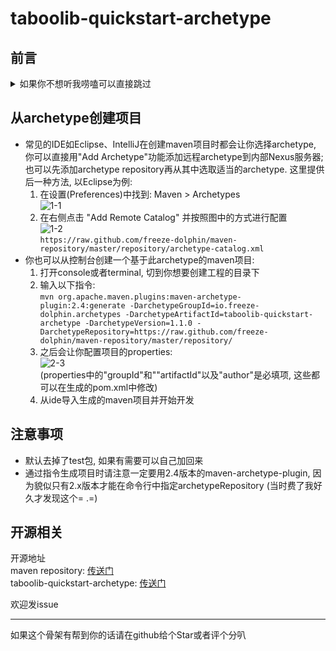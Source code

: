 # taboolib-quickstart-archetype  
## 前言
<details><summary>如果你不想听我唠嗑可以直接跳过</summary>

编写原因: [传送门](https://www.mcbbs.net/thread-1146527-1-1.html)  

TabooLib的作者配置的 [Taboolib SDK](https://github.com/taboolib/taboolib-sdk) 是gradle项目  
我是maven钉子户, 就是不肯搞gradle, 打算研究一下怎么用maven整活  

TabooLib原贴中提供了代替TabooLib SDK的方法  

先添加仓库  
```xml
<repository>  
	<id>taboolib</id>  
	<url>http://ptms.ink:8081/repository/maven-public/</url>  
</repository>  
```

然后添加两个依赖
当时是这么写的 **(这个是错的)**
```xml
<dependency>
	<groupId>io.izzel.taboolib</groupId>
	<artifactId>TabooLib</artifactId>
	<version>5.45</version>
	<scope>provided</scope>
</dependency>
<dependency>
	<groupId>io.izzel.taboolib</groupId>
	<artifactId>TabooLibLoader</artifactId>
	<version>2.9</version>
	<scope>provided</scope>
</dependency>
```

用shade插件进行relocate, 顺便把META-INF给去了
```xml
<plugin>
	<artifactId>maven-shade-plugin</artifactId>
	<version>3.2.4</version>
	<configuration>
		<relocations>
			<relocation>
				<pattern>io.izzel.taboolib.loader</pattern>
				<shadedPattern>${project.groupId}.${project.artifactId}.boot</shadedPattern>
			</relocation>
		</relocations>
		<filters>
			<filter>
				<artifact>*:*</artifact>
				<excludes>
					<exclude>META-INF/**</exclude>
				</excludes>
			</filter>
		</filters>
	</configuration>
	<executions>
		<execution>
			<phase>package</phase>
			<goals>
				<goal>shade</goal>
			</goals>
		</execution>
	</executions>
</plugin>
```

这样连编译都过不了, 于是开始排错

- 首先发现TabooLibLoader应当是被打包的, 把scope改成compile
- 然后死活不能从仓库下载, 一直提示"找不到XXX版本"
- 后来去ptms的nexus里浏览, 发现TabooLib和TabooLibLoader都有个"all"的classifier...  

至此"io.izzel.taboolib.loader.Plugin"终于能被识别到了, 并且编译通过  
但是放到本地服去跑会报错:  
<details><summary>报错信息</summary>

```
[09:50:24] [Server thread/ERROR]: Could not load 'plugins\ProjectName v0.0.1-SNAPSHOT.jar' in folder 'plugins'
org.bukkit.plugin.InvalidPluginException: main class `io.freeze_dolphin.test.test' does not extend JavaPlugin
	at org.bukkit.plugin.java.PluginClassLoader.<init>(PluginClassLoader.java:91) ~[paper1122.jar:git-Paper-1618]
	at org.bukkit.plugin.java.JavaPluginLoader.loadPlugin(JavaPluginLoader.java:127) ~[paper1122.jar:git-Paper-1618]
	at org.bukkit.plugin.SimplePluginManager.loadPlugin(SimplePluginManager.java:329) ~[paper1122.jar:git-Paper-1618]
	at org.bukkit.plugin.SimplePluginManager.loadPlugins(SimplePluginManager.java:251) ~[paper1122.jar:git-Paper-1618]
	at org.bukkit.craftbukkit.v1_12_R1.CraftServer.loadPlugins(CraftServer.java:318) ~[paper1122.jar:git-Paper-1618]
	at net.minecraft.server.v1_12_R1.DedicatedServer.init(DedicatedServer.java:222) ~[paper1122.jar:git-Paper-1618]
	at net.minecraft.server.v1_12_R1.MinecraftServer.run(MinecraftServer.java:616) ~[paper1122.jar:git-Paper-1618]
	at java.lang.Thread.run(Unknown Source) [?:1.8.0_261]
Caused by: java.lang.ClassCastException: class io.freeze_dolphin.test.test
	at java.lang.Class.asSubclass(Unknown Source) ~[?:1.8.0_261]
	at org.bukkit.plugin.java.PluginClassLoader.<init>(PluginClassLoader.java:89) ~[paper1122.jar:git-Paper-1618]
	... 7 more
```
</details>

想起plugins.yml还要进行特殊配置...  
打上三项: 
```yaml
lib-version: ${taboolib.lib-version}
loader-version: ${taboolib.loader-version}
lib-download: ${taboolib.lib-download}
```
然后再在pom.xml里设定一下相关变量  

终于成功运行

---
之后就想做个archetype方便以后自己建项目, 顺便发出来方便别人
</details>  

## 从archetype创建项目
- 常见的IDE如Eclipse、IntelliJ在创建maven项目时都会让你选择archetype, 你可以直接用"Add Archetype"功能添加远程archetype到内部Nexus服务器; 也可以先添加archetype repository再从其中选取适当的archetype. 这里提供后一种方法, 以Eclipse为例: 
	1. 在设置(Preferences)中找到: Maven > Archetypes  
    	![1-1](https://github.com/freeze-dolphin/taboolib-quickstart-archetype/blob/master/images/1-1.png)
	2. 在右侧点击 "Add Remote Catalog" 并按照图中的方式进行配置  
    	![1-2](https://github.com/freeze-dolphin/taboolib-quickstart-archetype/raw/master/images/1-2.png)  
		`https://raw.github.com/freeze-dolphin/maven-repository/master/repository/archetype-catalog.xml`
- 你也可以从控制台创建一个基于此archetype的maven项目: 
	1. 打开console或者terminal, 切到你想要创建工程的目录下
	2. 输入以下指令:  
		`mvn org.apache.maven.plugins:maven-archetype-plugin:2.4:generate -DarchetypeGroupId=io.freeze-dolphin.archetypes -DarchetypeArtifactId=taboolib-quickstart-archetype -DarchetypeVersion=1.1.0 -DarchetypeRepository=https://raw.github.com/freeze-dolphin/maven-repository/master/repository/`
	3. 之后会让你配置项目的properties:  
		![2-3](https://github.com/freeze-dolphin/taboolib-quickstart-archetype/raw/master/images/2-3.png)  
		(properties中的"groupId"和""artifactId"以及"author"是必填项, 这些都可以在生成的pom.xml中修改)
	4. 从ide导入生成的maven项目并开始开发  

## 注意事项
- 默认去掉了test包, 如果有需要可以自己加回来
- 通过指令生成项目时请注意一定要用2.4版本的maven-archetype-plugin, 因为貌似只有2.x版本才能在命令行中指定archetypeRepository (当时费了我好久才发现这个= .=)  

## 开源相关
开源地址  
maven repository: [传送门](https://github.com/freeze-dolphin/maven-repository)  
taboolib-quickstart-archetype: [传送门](https://github.com/freeze-dolphin/taboolib-quickstart-archetype)  

欢迎发issue

---

如果这个骨架有帮到你的话请在github给个Star或者评个分叭